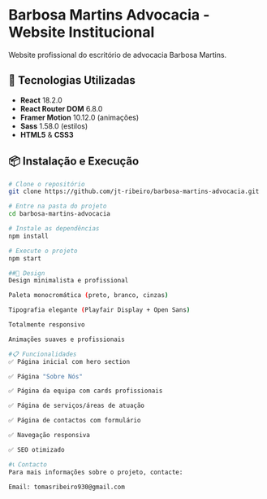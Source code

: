 # Barbosa Martins Advocacia - Website Institucional

Website profissional do escritório de advocacia Barbosa Martins.

## 🚀 Tecnologias Utilizadas

- **React** 18.2.0
- **React Router DOM** 6.8.0
- **Framer Motion** 10.12.0 (animações)
- **Sass** 1.58.0 (estilos)
- **HTML5** & **CSS3**

## 📦 Instalação e Execução

```bash
# Clone o repositório
git clone https://github.com/jt-ribeiro/barbosa-martins-advocacia.git

# Entre na pasta do projeto
cd barbosa-martins-advocacia

# Instale as dependências
npm install

# Execute o projeto
npm start

##🎨 Design
Design minimalista e profissional

Paleta monocromática (preto, branco, cinzas)

Tipografia elegante (Playfair Display + Open Sans)

Totalmente responsivo

Animações suaves e profissionais

#📋 Funcionalidades
✅ Página inicial com hero section

✅ Página "Sobre Nós"

✅ Página da equipa com cards profissionais

✅ Página de serviços/áreas de atuação

✅ Página de contactos com formulário

✅ Navegação responsiva

✅ SEO otimizado

#📞 Contacto
Para mais informações sobre o projeto, contacte:

Email: tomasribeiro930@gmail.com



